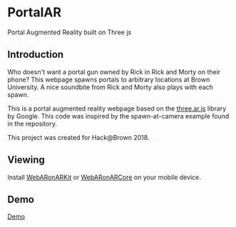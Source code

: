 # PortalAR
Portal Augmented Reality built on Three js

## Introduction
	
Who doesn't want a portal gun owned by Rick in Rick and Morty on their phone? This webpage spawns portals to arbitrary locations at Brown University. A nice soundbite from Rick and Morty also plays with each spawn.

This is a portal augmented reality webpage based on the [three.ar.js] library by Google. This code was inspired by the spawn-at-camera example found in the repository.
	
This project was created for Hack@Brown 2018. 

## Viewing
	
Install [WebARonARKit] or [WebARonARCore] on your mobile device.

## Demo
[Demo]

[three.ar.js]: https://github.com/google-ar/three.ar.js
[Demo]: http://noahfang.me/AR/portal.html
[WebARonARKit]: https://github.com/google-ar/WebARonARKit
[WebARonARCore]: https://github.com/google-ar/WebARonARCore